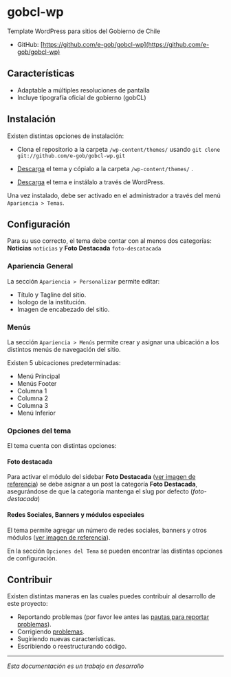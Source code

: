 # gobcl-wp

Template WordPress para sitios del Gobierno de Chile


* GitHub: [https://github.com/e-gob/gobcl-wp](https://github.com/e-gob/gobcl-wp)


## Características

* Adaptable a múltiples resoluciones de pantalla
* Incluye tipografía oficial de gobierno (gobCL)


## Instalación

Existen distintas opciones de instalación:

* Clona el repositorio a la carpeta `/wp-content/themes/` usando `git clone git://github.com/e-gob/gobcl-wp.git` 
* [Descarga](https://github.com/e-gob/gobcl-wp/archive/master.zip) el tema y cópialo a la carpeta `/wp-content/themes/` .

* [Descarga](https://github.com/e-gob/gobcl-wp/archive/master.zip) el tema e instálalo a través de WordPress. 

Una vez instalado, debe ser activado en el administrador a través del menú `Apariencia > Temas`.

## Configuración

Para su uso correcto, el tema debe contar con al menos dos categorías: **Noticias** `noticias` y **Foto Destacada** `foto-descatacada`

### Apariencia General

La sección `Apariencia > Personalizar` permite editar:

* Título y Tagline del sitio.
* Isologo de la institución.
* Imagen de encabezado del sitio.

### Menús

La sección `Apariencia > Menús` permite crear y asignar una ubicación a los distintos menús de navegación del sitio. 

Existen 5 ubicaciones predeterminadas:

* Menú Principal
* Menús Footer
 * Columna 1
 * Columna 2
 * Columna 3
* Menú Inferior

### Opciones del tema

El tema cuenta con distintas opciones:

#### Foto destacada

Para activar el módulo del sidebar **Foto Destacada** ([ver imagen de referencia](https://github.com/e-gob/gobcl-wp/blob/master/screenshot.png)) se debe asignar a un post la categoría **Foto Destacada**, asegurándose de que la categoría mantenga el slug por defecto (*foto-destacada*)


#### Redes Sociales, Banners y módulos especiales

El tema permite agregar un número de redes sociales, banners y otros módulos ([ver imagen de referencia](https://github.com/e-gob/gobcl-wp/blob/master/screenshot.png)).

En la sección `Opciones del Tema` se pueden encontrar las distintas opciones de configuración.


## Contribuir

Existen distintas maneras en las cuales puedes contribuir al desarrollo de este proyecto:

* Reportando problemas (por favor lee antes las [pautas para reportar problemas](https://github.com/necolas/issue-guidelines)).
* Corrigiendo [problemas](https://github.com/e-gob/gobcl-wp/issues).
* Sugiriendo nuevas características.
* Escribiendo o reestructurando código.


- - - - - - - - -

*Esta documentación es un trabajo en desarrollo*
